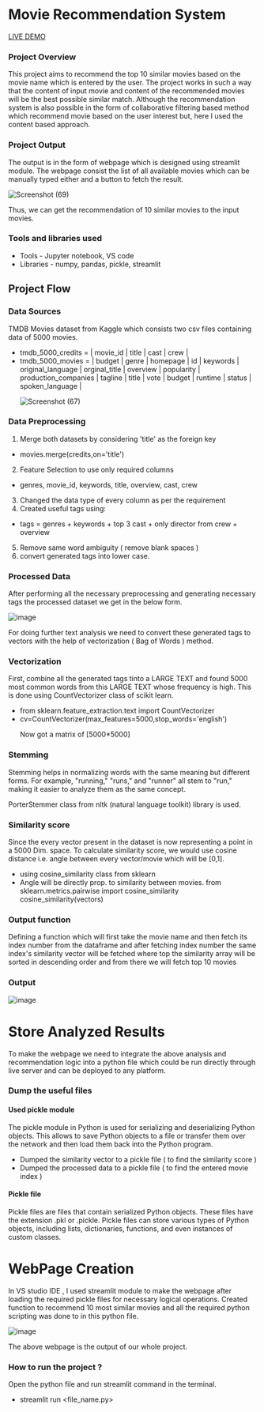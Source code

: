 # Movie Recommendation System

[LIVE DEMO](https://movierecommendationsyst-pa3bdka3kfsv2nek9onxob.streamlit.app/) 


### Project Overview
This project aims to recommend the top 10 similar movies based on the movie name which is entered by the user. The project works in such a way that the content of input movie and content of the recommended movies will be the best possible similar match.
Although the recommendation system is also possible in the form of collaborative filtering based method which recommend movie based on the user interest but, here I used the content based approach.

### Project Output
The output is in the form of webpage which is designed using streamlit module. The webpage consist the list of all available movies which can be manually typed either and a button to fetch the result. <p> </p>
![Screenshot (69)](https://github.com/sachin-0502/movie_recommendation/assets/144464445/b2cbc429-973f-4a16-9795-6ce316e13b10)

Thus, we can get the recommendation of 10 similar movies to the input movies.
### Tools and libraries used
- Tools - Jupyter notebook, VS code
- Libraries - numpy, pandas, pickle, streamlit

## Project Flow


### Data Sources
TMDB Movies dataset from Kaggle which consists two csv files containing data of 5000 movies.
- tmdb_5000_credits = | movie_id | title | cast | crew |
- tmdb_5000_movies  = | budget | genre | homepage | id | keywords | original_language | orginal_title | overview | popularity | production_companies | tagline | title | vote | budget | runtime | status | spoken_language | <p> </p>
![Screenshot (67)](https://github.com/sachin-0502/movie_recommendation/assets/144464445/5d83e51e-67af-4e49-8f51-594ac5c33100)



### Data Preprocessing
1. Merge both datasets by considering 'title' as the foreign key
- movies.merge(credits,on='title')
2. Feature Selection to use only required columns
- genres, movie_id, keywords, title, overview, cast, crew
3. Changed the data type of every column as per the requirement
4. Created useful tags using:
- tags = genres + keywords + top 3 cast + only director from crew + overview
5. Remove same word ambiguity ( remove blank spaces )
6. convert generated tags into lower case.

### Processed Data
After performing all the necessary preprocessing and generating necessary tags the processed dataset we get in the below form.<p> </p> 

![image](https://github.com/sachin-0502/movie_recommendation/assets/144464445/bde1295c-c336-4d98-81c0-0b8ec0f77547)

For doing further text analysis we need to convert these generated tags to vectors with the help of vectorization ( Bag of Words ) method.

### Vectorization
First, combine all the generated tags tinto a LARGE TEXT and found 5000 most common words from this LARGE TEXT whose frequency is high. This is done using CountVectorizer class of scikit learn. <p> </p>
- from sklearn.feature_extraction.text import CountVectorizer
- cv=CountVectorizer(max_features=5000,stop_words='english') <p> </p>
Now got a matrix of [5000*5000]

### Stemming
Stemming helps in normalizing words with the same meaning but different forms. For example, "running," "runs," and "runner" all stem to "run," making it easier to analyze them as the same concept.<p> </p>
PorterStemmer class from nltk (natural language toolkit) library is used.  

### Similarity score
Since the every vector present in the dataset is now representing a point in a 5000 Dim. space. To calculate similarity score, we would use cosine distance i.e. angle between every vector/movie which will be [0,1].
- using cosine_similarity class from sklearn
- Angle will be directly prop. to similarity between movies.
  from sklearn.metrics.pairwise import cosine_similarity  
  cosine_similarity(vectors)

### Output function
Defining a function which will first take the movie name and then fetch its index number from the dataframe and after fetching index number the same index's similarity vector will be fetched where top the similarity array will be sorted in descending order and from there we will fetch top 10 movies

### Output
![image](https://github.com/sachin-0502/movie_recommendation/assets/144464445/3edbf7d2-eb56-45ed-be09-a38a0866a9f4)


# Store Analyzed Results
To make the webpage we need to integrate the above analysis and recommendation logic into a python file which could be run directly through live server and can be deployed to any platform.
### Dump the useful files

#### Used pickle module
The pickle module in Python is used for serializing and deserializing Python objects. This allows to save Python objects to a file or transfer them over the network and then load them back into the Python program. 
- Dumped the similarity vector to a pickle file ( to find the similarity score )
- Dumped the processed data to a pickle file ( to find the entered movie index )

#### Pickle file
Pickle files are files that contain serialized Python objects. These files have the extension .pkl or .pickle. Pickle files can store various types of Python objects, including lists, dictionaries, functions, and even instances of custom classes.

# WebPage Creation
In VS studio IDE , I used streamlit module to make the webpage after loading the required pickle files for necessary logical operations. Created function to recommend 10 most similar movies and all the required python scripting was done to  in this python file. <p> </p>
![image](https://github.com/sachin-0502/movie_recommendation/assets/144464445/b673195a-f8d0-478c-a3c5-2d387d1129c8) <p> </p>
The above webpage is the output of our whole project.

### How to run the project ?
Open the python file and run streamlit command in the terminal.
- streamlit run <file_name.py>





 
